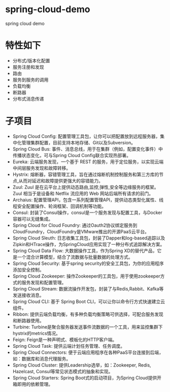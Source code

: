 # spring-cloud-demo
spring cloud demo

# 特性如下
* 分布式/版本化配置
* 服务注册和发现
* 路由
* 服务到服务的调用
* 负载均衡
* 断路器
* 分布式消息传递

# 子项目
* Spring Cloud Config: 配置管理工具包，让你可以把配置放到远程服务器，集中化管理集群配置，目前支持本地存储、Git以及Subversion。
* Spring Cloud Bus: 事件、消息总线，用于在集群（例如，配置变化事件）中传播状态变化，可与Spring Cloud Config联合实现热部署。
* Eureka: 云端服务发现，一个基于 REST 的服务，用于定位服务，以实现云端中间层服务发现和故障转移。
* Hystrix: 熔断器，容错管理工具，旨在通过熔断机制控制服务和第三方库的节点,从而对延迟和故障提供更强大的容错能力。
* Zuul: Zuul 是在云平台上提供动态路由,监控,弹性,安全等边缘服务的框架。Zuul 相当于是设备和 Netflix 流应用的 Web 网站后端所有请求的前门。
* Archaius: 配置管理API，包含一系列配置管理API，提供动态类型化属性、线程安全配置操作、轮询框架、回调机制等功能。
* Consul: 封装了Consul操作，consul是一个服务发现与配置工具，与Docker容器可以无缝集成。
* Spring Cloud for Cloud Foundry: 通过Oauth2协议绑定服务到CloudFoundry，CloudFoundry是VMware推出的开源PaaS云平台。
* Spring Cloud Sleuth: 日志收集工具包，封装了Dapper和log-based追踪以及Zipkin和HTrace操作，为SpringCloud应用实现了一种分布式追踪解决方案。
* Spring Cloud Data Flow: 大数据操作工具，作为Spring XD的替代产品，它是一个混合计算模型，结合了流数据与批量数据的处理方式。
* Spring Cloud Security: 基于spring security的安全工具包，为你的应用程序添加安全控制。
* Spring Cloud Zookeeper: 操作Zookeeper的工具包，用于使用zookeeper方式的服务发现和配置管理。
* Spring Cloud Stream: 数据流操作开发包，封装了与Redis,Rabbit、Kafka等发送接收消息。
* Spring Cloud CLI: 基于 Spring Boot CLI，可以让你以命令行方式快速建立云组件。
* Ribbon: 提供云端负载均衡，有多种负载均衡策略可供选择，可配合服务发现和断路器使用。
* Turbine: Turbine是聚合服务器发送事件流数据的一个工具，用来监控集群下hystrix的metrics情况。
* Feign: Feign是一种声明式、模板化的HTTP客户端。
* Spring Cloud Task: 提供云端计划任务管理、任务调度。
* Spring Cloud Connectors: 便于云端应用程序在各种PaaS平台连接到后端，如：数据库和消息代理服务。
* Spring Cloud Cluster: 提供Leadership选举，如：Zookeeper, Redis, Hazelcast, Consul等常见状态模式的抽象和实现。
* Spring Cloud Starters: Spring Boot式的启动项目，为Spring Cloud提供开箱即用的依赖管理。



